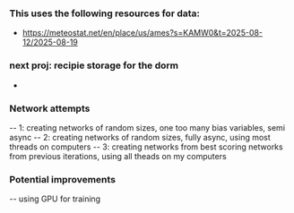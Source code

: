 
### This uses the following resources for data:
- https://meteostat.net/en/place/us/ames?s=KAMW0&t=2025-08-12/2025-08-19

### next proj: recipie storage for the dorm
- 




### Network attempts
-- 1: creating networks of random sizes, one too many bias variables, semi async
-- 2: creating networks of random sizes, fully async, using most threads on computers
-- 3: creating networks from best scoring networks from previous iterations, using all theads on my computers


### Potential improvements
-- using GPU for training